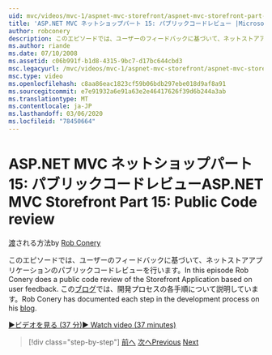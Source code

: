 ```yaml
---
uid: mvc/videos/mvc-1/aspnet-mvc-storefront/aspnet-mvc-storefront-part-15-public-code-review
title: 'ASP.NET MVC ネットショップパート 15: パブリックコードレビュー |Microsoft Docs'
author: robconery
description: このエピソードでは、ユーザーのフィードバックに基づいて、ネットストアアプリケーションのパブリックコードレビューを行います。 作成手順については、「開発」をご覧ください。
ms.author: riande
ms.date: 07/10/2008
ms.assetid: c06b991f-b1d8-4315-9bc7-d17bc644cbd3
msc.legacyurl: /mvc/videos/mvc-1/aspnet-mvc-storefront/aspnet-mvc-storefront-part-15-public-code-review
msc.type: video
ms.openlocfilehash: c8aa86eac1823cf59b06bdb297ebe018d9af8a91
ms.sourcegitcommit: e7e91932a6e91a63e2e46417626f39d6b244a3ab
ms.translationtype: MT
ms.contentlocale: ja-JP
ms.lasthandoff: 03/06/2020
ms.locfileid: "78450664"
---
```

# <a name="aspnet-mvc-storefront-part-15-public-code-review"></a><span data-ttu-id="820b5-104">ASP.NET MVC ネットショップパート 15: パブリックコードレビュー</span><span class="sxs-lookup"><span data-stu-id="820b5-104">ASP.NET MVC Storefront Part 15: Public Code review</span></span>

<span data-ttu-id="820b5-105">[渡](https://github.com/robconery)される方法</span><span class="sxs-lookup"><span data-stu-id="820b5-105">by [Rob Conery](https://github.com/robconery)</span></span>

<span data-ttu-id="820b5-106">このエピソードでは、ユーザーのフィードバックに基づいて、ネットストアアプリケーションのパブリックコードレビューを行います。</span><span class="sxs-lookup"><span data-stu-id="820b5-106">In this episode Rob Conery does a public code review of the Storefront Application based on user feedback.</span></span> <span data-ttu-id="820b5-107">この[ブログ](http://blog.wekeroad.com/mvc-storefront/mvcstore-part-15/)では、開発プロセスの各手順について説明しています。</span><span class="sxs-lookup"><span data-stu-id="820b5-107">Rob Conery has documented each step in the development process on his [blog](http://blog.wekeroad.com/mvc-storefront/mvcstore-part-15/).</span></span>

[<span data-ttu-id="820b5-108">&#9654;ビデオを見る (37 分)</span><span class="sxs-lookup"><span data-stu-id="820b5-108">&#9654; Watch video (37 minutes)</span></span>](https://channel9.msdn.com/Blogs/ASP-NET-Site-Videos/aspnet-mvc-storefront-part-15-public-code-review)

> [!div class="step-by-step"]
> <span data-ttu-id="820b5-109">[前へ](aspnet-mvc-storefront-part-14-rich-client-interaction.md)
> [次へ](aspnet-mvc-storefront-part-16-membership-redo-with-openid.md)</span><span class="sxs-lookup"><span data-stu-id="820b5-109">[Previous](aspnet-mvc-storefront-part-14-rich-client-interaction.md)
[Next](aspnet-mvc-storefront-part-16-membership-redo-with-openid.md)</span></span>
